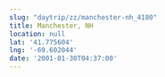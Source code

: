 ```yaml
---
slug: "daytrip/zz/manchester-nh_4180"
title: Manchester, NH
location: null
lat: '41.775604'
lng: '-69.602044'
date: '2001-01-30T04:37:00'
---
```



